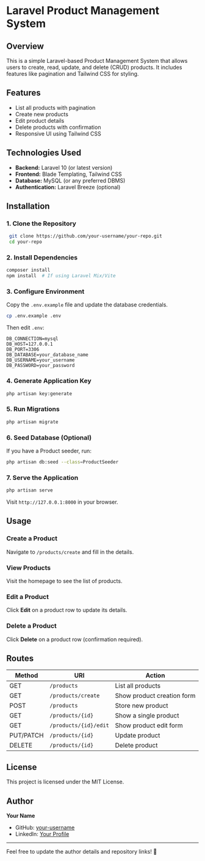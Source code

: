 # Laravel Product Management System

## Overview
This is a simple Laravel-based Product Management System that allows users to create, read, update, and delete (CRUD) products. It includes features like pagination and Tailwind CSS for styling.

## Features
- List all products with pagination
- Create new products
- Edit product details
- Delete products with confirmation
- Responsive UI using Tailwind CSS

## Technologies Used
- **Backend:** Laravel 10 (or latest version)
- **Frontend:** Blade Templating, Tailwind CSS
- **Database:** MySQL (or any preferred DBMS)
- **Authentication:** Laravel Breeze (optional)

## Installation
### 1. Clone the Repository
```bash
 git clone https://github.com/your-username/your-repo.git
 cd your-repo
```

### 2. Install Dependencies
```bash
composer install
npm install  # If using Laravel Mix/Vite
```

### 3. Configure Environment
Copy the `.env.example` file and update the database credentials.
```bash
cp .env.example .env
```

Then edit `.env`:
```env
DB_CONNECTION=mysql
DB_HOST=127.0.0.1
DB_PORT=3306
DB_DATABASE=your_database_name
DB_USERNAME=your_username
DB_PASSWORD=your_password
```

### 4. Generate Application Key
```bash
php artisan key:generate
```

### 5. Run Migrations
```bash
php artisan migrate
```

### 6. Seed Database (Optional)
If you have a Product seeder, run:
```bash
php artisan db:seed --class=ProductSeeder
```

### 7. Serve the Application
```bash
php artisan serve
```
Visit `http://127.0.0.1:8000` in your browser.

## Usage
### Create a Product
Navigate to `/products/create` and fill in the details.

### View Products
Visit the homepage to see the list of products.

### Edit a Product
Click **Edit** on a product row to update its details.

### Delete a Product
Click **Delete** on a product row (confirmation required).

## Routes
| Method | URI | Action |
|--------|----------------|----------------|
| GET | `/products` | List all products |
| GET | `/products/create` | Show product creation form |
| POST | `/products` | Store new product |
| GET | `/products/{id}` | Show a single product |
| GET | `/products/{id}/edit` | Show product edit form |
| PUT/PATCH | `/products/{id}` | Update product |
| DELETE | `/products/{id}` | Delete product |

## License
This project is licensed under the MIT License.

## Author
**Your Name**
- GitHub: [your-username](https://github.com/your-username)
- LinkedIn: [Your Profile](https://linkedin.com/in/your-profile)

---
Feel free to update the author details and repository links! 🚀

